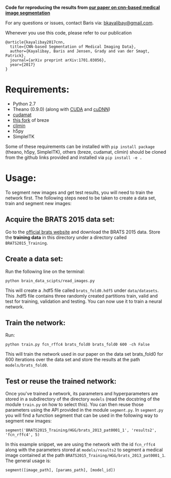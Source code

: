 **Code for reproducing the results from [our paper on cnn-based medical image segmentation](https://arxiv.org/abs/1701.03056)**

For any questions or issues, contact Baris via: bkayalibay@gmail.com.

Whenever you use this code, please refer to our publication
```
@article{kayalibay2017cnn,
  title={CNN-based Segmentation of Medical Imaging Data},
  author={Kayalibay, Baris and Jensen, Grady and van der Smagt, Patrick},
  journal={arXiv preprint arXiv:1701.03056},
  year={2017}
}
```

# Requirements:

+ Python 2.7
+ Theano (0.9.0) (along with [CUDA](https://developer.nvidia.com/cuda-downloads) and [cuDNN](https://developer.nvidia.com/cudnn))
+ [cudamat](https://github.com/cudamat/cudamat)
+ [this fork](https://github.com/bkayalibay/breze) of breze
+ [climin](https://github.com/BRML/climin)
+ h5py
+ SimpleITK

Some of these requirements can be installed with ``pip install package`` (theano, h5py, SimpleITK), 
others (breze, cudamat, climin) should be cloned from the github links provided 
and installed via ``pip install -e .``

# Usage:

To segment new images and get test results, you will need to train the network first. 
The following steps need to be taken to create a data set, train and segment new images:

## Acquire the BRATS 2015 data set:

Go to the [official brats website](http://braintumorsegmentation.org/) and download the 
BRATS 2015 data. Store the **training data** in this directory under a directory called ``BRATS2015_Training``.

## Create a data set:

Run the following line on the terminal:

``python brain_data_scipts/read_images.py``

This will create a .hdf5 file called ``brats_fold0.hdf5`` under ``data/datasets``.
This .hdf5 file contains three randomly created partitions train, valid and test
for training, validation and testing. You can now use it to train a neural network.

## Train the network:

Run:

``python train.py fcn_rffc4 brats_fold0 brats_fold0 600 -ch False``

This will train the network used in our paper on the data set brats_fold0 for
600 iterations over the data set and store the results at the path 
``models/brats_fold0``.

## Test or reuse the trained network:

Once you've trained a network, its parameters and hyperparameters are stored in
a subdirectory of the directory ``models`` (read the docstring of the module 
``train.py`` on how to select this). You can then reuse those parameters using 
the API provided in the module ``segment.py``. In ``segment.py`` you will find 
a function segment that can be used in the following way to segment new images:

``segment('BRATS2015_Training/HGG/brats_2013_pat0001_1', 'results2', 'fcn_rffc4', 5)``

In this example snippet, we are using the network with the id ``fcn_rffc4`` along 
with the parameters stored at ``models/results2`` to segment a medical image 
contained at the path ``BRATS2015_Training/HGG/brats_2013_pat0001_1``.
The general usage is:

``segment([image_path], [params_path], [model_id])``
